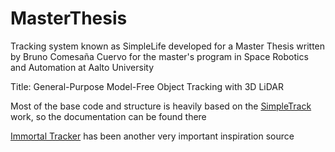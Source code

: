 # MasterThesis
Tracking system known as SimpleLife developed for a Master Thesis written by Bruno Comesaña Cuervo for the master's program in Space Robotics and Automation at Aalto University

Title: General-Purpose Model-Free Object Tracking with 3D LiDAR


Most of the base code and structure is heavily based on the [SimpleTrack](https://github.com/tusen-ai/SimpleTrack.git) work, so the documentation can be found there

[Immortal Tracker](https://github.com/BrunoComCue/ImmortalTracker.git)  has been another very important inspiration source
